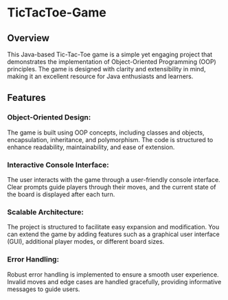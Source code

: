 # TicTacToe-Game

## Overview
This Java-based Tic-Tac-Toe game is a simple yet engaging project that demonstrates the implementation of Object-Oriented Programming (OOP) principles. The game is designed with clarity and extensibility in mind, making it an excellent resource for Java enthusiasts and learners.

## Features
### Object-Oriented Design: 
The game is built using OOP concepts, including classes and objects, encapsulation, inheritance, and polymorphism. The code is structured to enhance readability, maintainability, and ease of extension.

### Interactive Console Interface:
The user interacts with the game through a user-friendly console interface. Clear prompts guide players through their moves, and the current state of the board is displayed after each turn.

### Scalable Architecture: 
The project is structured to facilitate easy expansion and modification. You can extend the game by adding features such as a graphical user interface (GUI), additional player modes, or different board sizes.

### Error Handling:
Robust error handling is implemented to ensure a smooth user experience. Invalid moves and edge cases are handled gracefully, providing informative messages to guide users.
